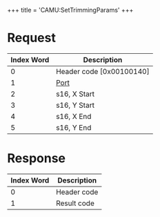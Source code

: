 +++
title = 'CAMU:SetTrimmingParams'
+++

# Request

| Index Word | Description                             |
|------------|-----------------------------------------|
| 0          | Header code \[0x00100140\]              |
| 1          | [Port](Camera_Services#Port "wikilink") |
| 2          | s16, X Start                            |
| 3          | s16, Y Start                            |
| 4          | s16, X End                              |
| 5          | s16, Y End                              |

# Response

| Index Word | Description |
|------------|-------------|
| 0          | Header code |
| 1          | Result code |
